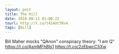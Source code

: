```yaml
---
layout: post
title: The Hill
date: 2018-08-11 01:00:22
tourl: http://t.co/t414UtTRv4
tags: [Bill]
---
```

Bill Maher mocks "QAnon" conspiracy theory: "I am Q" https://t.co/AsmMFhBls1 https://t.co/2zEbwcC5Xw